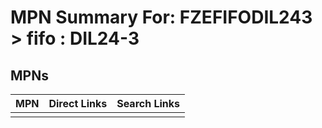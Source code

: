 



# MPN Summary For: FZEFIFODIL243 > fifo : DIL24-3

## MPNs
  

|MPN|Direct Links|Search Links|
| :--- | :--- | :--- |
||||
